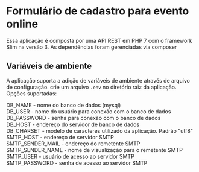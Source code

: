 # Formulário de cadastro para evento online

Essa aplicação é composta por uma API REST em PHP 7 com o framework Slim na versão 3.
As dependências foram gerenciadas via composer

## Variáveis de ambiente

A aplicação suporta a adição de variáveis de ambiente através de arquivo de configuração.
crie um arquivo `.env` no diretório raiz da aplicação.
Opções suportadas:

DB_NAME - nome do banco de dados (mysql)\
DB_USER - nome do usuário para conexão com o banco de dados\
DB_PASSWORD - senha para conexão com o banco de dados\
DB_HOST - endereço do servidor de banco de dados\
DB_CHARSET - modelo de caracteres utilizado da aplicação. Padrão "utf8"\
SMTP_HOST - endereço de servidor SMTP\
SMTP_SENDER_MAIL - endereço do remetente SMTP\
SMTP_SENDER_NAME - nome de visualização para o remetente SMTP\
SMTP_USER - usuário de acesso ao servidor SMTP\
SMTP_PASSWORD - senha de acesso ao servidor SMTP